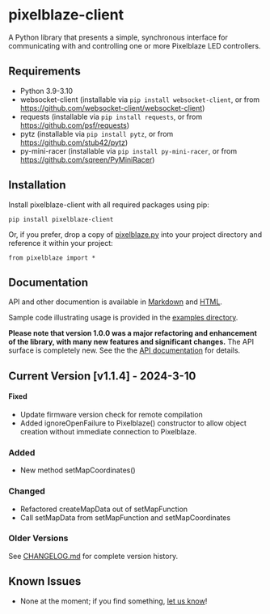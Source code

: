 # pixelblaze-client
A Python library that presents a simple, synchronous interface for communicating with and
controlling one or more Pixelblaze LED controllers. 

## Requirements
- Python 3.9-3.10
- websocket-client (installable via `pip install websocket-client`, or from https://github.com/websocket-client/websocket-client)
- requests (installable via `pip install requests`, or from https://github.com/psf/requests)
- pytz (installable via `pip install pytz`, or from https://github.com/stub42/pytz)
- py-mini-racer (installable via `pip install py-mini-racer`, or from https://github.com/sqreen/PyMiniRacer)

## Installation
Install pixelblaze-client with all required packages using pip:

```pip install pixelblaze-client```

Or, if you prefer, drop a copy of [pixelblaze.py](pixelblaze/pixelblaze.py) into your project directory and reference it within your project:

```from pixelblaze import *```

## <a name="documentation"></a>Documentation

API and other documention is available in [Markdown](docs/index.md) and [HTML](https://zranger1.github.io/pixelblaze-client/).

Sample code illustrating usage is provided in the [examples directory](examples/).

**Please note that version 1.0.0 was a major refactoring and enhancement of the library, with many new features and significant changes.** The API surface is completely new. See the the [API documentation](#documentation) for details.  

## Current Version [**v1.1.4**] - 2024-3-10

#### Fixed
* Update firmware version check for remote compilation
* Added ignoreOpenFailure to Pixelblaze() constructor to allow object creation without immediate connection to Pixelblaze.

### Added

* New method setMapCoordinates()

### Changed

* Refactored createMapData out of setMapFunction
* Call setMapData from setMapFunction and setMapCoordinates

### Older Versions

See [CHANGELOG.md](CHANGELOG.md) for complete version history.

## Known Issues
- None at the moment; if you find something, [let us know](/../../issues/new/choose)!
